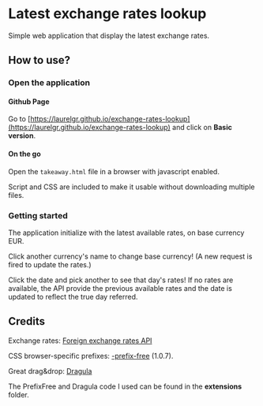 # Latest exchange rates lookup
Simple web application that display the latest exchange rates.

## How to use?
### Open the application
#### Github Page
Go to [https://laurelgr.github.io/exchange-rates-lookup](https://laurelgr.github.io/exchange-rates-lookup) and 
click on __Basic version__.

#### On the go
Open the `takeaway.html` file in a browser with javascript enabled.

Script and CSS are included to make it usable without downloading multiple files.

### Getting started
The application initialize with the latest available rates, on base currency EUR.  

Click another currency's name to change base currency! (A new request is fired to update the rates.)

Click the date and pick another to see that day's rates! If no rates are available, the API provide the previous 
available rates and the date is updated to reflect the true day referred.
## Credits
Exchange rates: [Foreign exchange rates API](https://exchangeratesapi.io)

CSS browser-specific prefixes: [-prefix-free](https://projects.verou.me/prefixfree/) (1.0.7).

Great drag&drop: [Dragula](https://bevacqua.github.io/dragula/)

The PrefixFree and Dragula code I used can be found in the **extensions** folder.